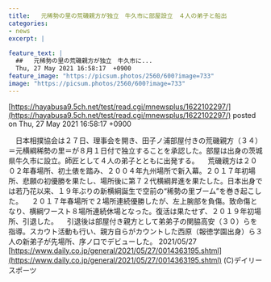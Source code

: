 ```yaml
---
title:   元稀勢の里の荒磯親方が独立　牛久市に部屋設立　４人の弟子と船出  
categories:
- news
excerpt: |
  
feature_text: |
  ##   元稀勢の里の荒磯親方が独立　牛久市に...
  Thu, 27 May 2021 16:58:17  +0900
feature_image: "https://picsum.photos/2560/600?image=733"
image: "https://picsum.photos/2560/600?image=733"
---
```


[https://hayabusa9.5ch.net/test/read.cgi/mnewsplus/1622102297/](https://hayabusa9.5ch.net/test/read.cgi/mnewsplus/1622102297/)
posted on Thu, 27 May 2021 16:58:17  +0900

<!--more-->

　日本相撲協会は２７日、理事会を開き、田子ノ浦部屋付きの荒磯親方（３４）＝元横綱稀勢の里＝が８月１日付で独立することを承認した。部屋は出身の茨城県牛久市に設立。師匠として４人の弟子とともに出発する。 　荒磯親方は２００２年春場所、初土俵を踏み、２００４年九州場所で新入幕。２０１７年初場所、悲願の初優勝を果たし、場所後に第７２代横綱昇進を果たした。日本出身では若乃花以来、１９年ぶりの新横綱誕生で空前の“稀勢の里ブーム”を巻き起こした。 　２０１７年春場所で２場所連続優勝したが、左上腕部を負傷。致命傷となり、横綱ワースト８場所連続休場となった。復活は果たせず、２０１９年初場所、引退した。 　引退後は部屋付き親方として弟弟子の関脇高安（３０）らを指導。スカウト活動も行い、親方自らがカウントした西原（報徳学園出身）ら３人の新弟子が先場所、序ノ口でデビューした。 2021/05/27 [https://www.daily.co.jp/general/2021/05/27/0014363195.shtml](https://www.daily.co.jp/general/2021/05/27/0014363195.shtml) (C)デイリースポーツ
